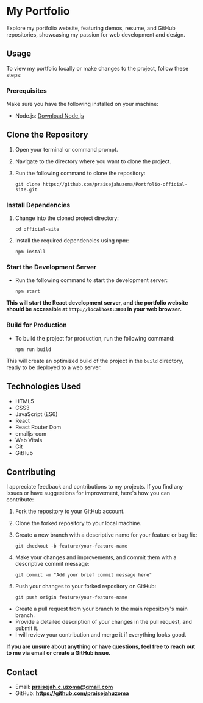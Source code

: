# My Portfolio

Explore my portfolio website, featuring demos, resume, and GitHub repositories, showcasing my passion for web development and design.

## Usage
To view my portfolio locally or make changes to the project, follow these steps:

### Prerequisites

Make sure you have the following installed on your machine:
* Node.js:  [Download Node.js](https://nodejs.org/en/download)
  
## Clone the Repository
1. Open your terminal or command prompt.
2. Navigate to the directory where you want to clone the project.
3. Run the following command to clone the repository:

       git clone https://github.com/praisejahuzoma/Portfolio-official-site.git

### Install Dependencies
1. Change into the cloned project directory:
   
       cd official-site

2. Install the required dependencies using npm:

       npm install

### Start the Development Server
 * Run the following command to start the development server:

       npm start

**This will start the React development server, and the portfolio website should be accessible at `http://localhost:3000` in your web browser.**

### Build for Production
* To build the project for production, run the following command:
  
      npm run build

This will create an optimized build of the project in the `build` directory, ready to be deployed to a web server.

## Technologies Used
* HTML5
* CSS3
* JavaScript (ES6)
* React
* React Router Dom
* emailjs-com
* Web Vitals
* Git
* GitHub

## Contributing
I appreciate feedback and contributions to my projects. If you find any issues or have suggestions for improvement, here's how you can contribute:

1. Fork the repository to your GitHub account.
2. Clone the forked repository to your local machine.
3. Create a new branch with a descriptive name for your feature or bug fix:

       git checkout -b feature/your-feature-name 

1. Make your changes and improvements, and commit them with a descriptive commit message:

       git commit -m "Add your brief commit message here"

2. Push your changes to your forked repository on GitHub:

       git push origin feature/your-feature-name

* Create a pull request from your branch to the main repository's main branch.
* Provide a detailed description of your changes in the pull request, and submit it.
* I will review your contribution and merge it if everything looks good.

**If you are unsure about anything or have questions, feel free to reach out to me via email or create a GitHub issue.**

## Contact
* Email: **praisejah.c.uzoma@gmail.com**
* GitHub: **https://github.com/praisejahuzoma**
